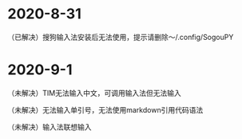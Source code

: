 # 2020-8-31

（已解决）搜狗输入法安装后无法使用，提示请删除～/.config/SogouPY

# 2020-9-1

（未解决）TIM无法输入中文，可调用输入法但无法输入

（未解决）无法输入单引号，无法使用markdown引用代码语法

（未解决）输入法联想输入

